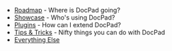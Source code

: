 - [Roadmap](https://github.com/balupton/docpad/wiki/Roadmap) - Where is DocPad going?
- [Showcase](https://github.com/balupton/docpad/wiki/Showcase) - Who's using DocPad?
- [Plugins](https://github.com/balupton/docpad/wiki/Plugins) - How can I extend DocPad?
- [Tips & Tricks](https://github.com/balupton/docpad/wiki/Tips-&-Tricks) - Nifty things you can do with DocPad
- [Everything Else](https://github.com/balupton/docpad/wiki/_pages)